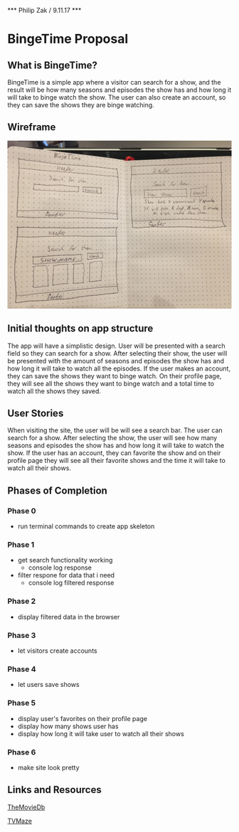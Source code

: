*** Philip Zak / 9.11.17 ***

# BingeTime Proposal

## What is BingeTime?

BingeTime is a simple app where a visitor can search for a show, and the result will be how many seasons and episodes the show has and how long it will take to binge watch the show. The user can also create an account, so they can save the shows they are binge watching.

## Wireframe
![wireframe](./assets/IMG_0275.JPG)

## Initial thoughts on app structure
The app will have a simplistic design. User will be presented with a search field so they can search for a show. After selecting their show, the user will be presented with the amount of seasons and episodes the show has and how long it will take to watch all the episodes. If the user makes an account, they can save the shows they want to binge watch. On their profile page, they will see all the shows they want to binge watch and a total time to watch all the shows they saved.

## User Stories
When visiting the site, the user will be will see a search bar. The user can search for a show. After selecting the show, the user will see how many seasons and episodes the show has and how long it will take to watch the show. If the user has an account, they can favorite the show and on their profile page they will see all their favorite shows and the time it will take to watch all their shows.

## Phases of Completion

### Phase 0
- run terminal commands to create app skeleton

### Phase 1
- get search functionality working
  - console log response
- filter respone for data that i need
  - console log filtered response

### Phase 2
- display filtered data in the browser

### Phase 3
- let visitors create accounts

### Phase 4
- let users save shows

### Phase 5
- display user's favorites on their profile page
- display how many shows user has
- display how long it will take user to watch all their shows

### Phase 6
- make site look pretty

## Links and Resources
[TheMovieDb](https://www.themoviedb.org/documentation/api)

[TVMaze](https://www.tvmaze.com/api)